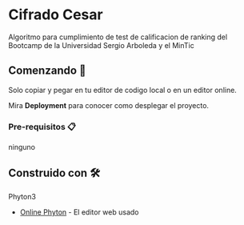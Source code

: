 # Cifrado Cesar

Algoritmo para cumplimiento de test de calificacion de ranking del Bootcamp de 
la Universidad Sergio Arboleda y el MinTic

## Comenzando 🚀

Solo copiar y pegar en tu editor de codigo local o en un editor online.

Mira **Deployment** para conocer como desplegar el proyecto.


### Pre-requisitos 📋

ninguno

## Construido con 🛠️

Phyton3

* [Online Phyton](https://www.online-python.com/) - El editor web usado

